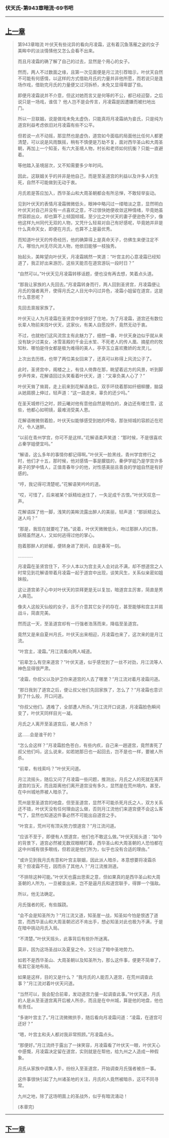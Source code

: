 ### 伏天氏-第943章暗流-69书吧

--------
[上一章](./75fb246db37fb4030d57d9c41e7a4cf7.md)
--------


>
>
>
>第943章暗流
>叶伏天有些诧异的看向月凌霜，这有着沉鱼落雁之姿的女子美眸中的淡淡情愫他又怎么会看不出来。
>
>而且月凌霜的确了解了自己的过去，显然是个用心的女子。
>
>然而，两人不过数面之缘，且第一次见面便是月江流引荐暗示，叶伏天自然不可能有何感情，以这样的方式借助月氏的力量并非他所愿，而若说只是逢场作戏，借助完月氏的力量便又过河拆桥，未免又显得卑鄙了些。
>
>即便月凌霜说并不介意，但这对她而言又是何等的不公，都已经迎娶，之后说只是一场戏，谁信？
>他人岂不是会传言，月凌霜是因遭嫌而被扫地出门。
>
>所以一旦联姻，说是做戏未免太虚伪，只能真将月凌霜纳为妾氏，只是纯为道宫利益考虑依旧对月凌霜有些不公平。
>
>但若说一点不动摇，那显然也是虚伪，道宫如今面临的局面他比任何人都更清楚，可以说是风雨飘摇，稍有不慎便是万劫不复，面对西华圣山和大周圣朝，再加上一个知圣，有六大圣境人物，村长和老师如何抗衡？只能一直避着。
>
>等他踏入圣境层次，又不知需要多少年时间。
>
>因此，这联姻关乎的并非是他自己，而是至圣道宫的利益以及许多人的生死，自然不可能做到无动于衷。
>
>月氏若是答应加入，西华圣山和大周圣朝都会有所忌惮，不敢轻举妄动。
>
>见到叶伏天的表情月凌霜微微低头，眼神中略闪过一缕暗淡之意，显然明白叶伏天对自己并没有一点喜欢之意，不过很快她便收敛这种情绪，毕竟她虽然容颜出众，却也算不上倾国倾城，至少比之叶伏天的妻子便逊色不少，像他这样九州同代无双的人物，又凭什么轻易对自己有好感呢，毕竟她并非是什么真命天女，即便在月氏，也算不上是最优秀。
>
>而知道叶伏天的传奇经历，他的确算得上是真命天子，仿佛生来便注定不凡，哪怕九州无尽风流人物，他依旧能够一枝独秀。
>
>抬起头，美眸望向叶伏天，月凌霜嫣然一笑道：“叶宫主的心意凌霜已经知道了，我正好出来游历，这些天能否在道宫游玩一段时日？”
>
>“自然可以。”叶伏天见月凌霜转移话题，便也没有再去想，笑着点头道。
>
>“那我让家族的人先回去。”月凌霜转身而行，两人回到圣贤宫，月凌霜便让月氏的强者离开，使得月氏之人目光中闪过异色，凌霜小姐留在道宫，这是什么意思呢？
>
>先回去禀报家族了。
>
>叶伏天让人为月凌霜在圣贤宫中安排好了住地，为了月凌霜，道宫还有数位长辈人物前来找叶伏天，这家伙，有美人自愿投怀，竟然无动于衷。
>
>不过，也就他们这风流宫主有此魅力了，细想一番，叶伏天身边似乎就从来没有缺少过美女，冰雪圣殿的千金云水笙、不死老人的传人凰、摘星府的牧知秋、哪怕是侍女都是极为难得的美人，亭亭玉立喜欢撒娇的龙灵儿。
>
>上次出去历练，也带了两位美女回来了，还真可以称得上风流公子了。
>
>此时，圣贤宫中，阁楼之上，有佳人倚靠在那，眺望着远方的风景，听到脚步声传来，花解语回过头笑看着叶伏天，道：“又辜负美人心了？”
>
>叶伏天耸了耸肩，走上前来到花解语身后，双手环绕着那如纤细柳腰，脑袋从她肩膀上伸过，轻声道：“这一路走来，辜负的还少吗。”
>
>在圣天城修行之时，顾云曦对他有意他自然是明白的，身边还有楼兰雪，这些，他都心如明镜，最难消受美人恩。
>
>花解语微微侧着脸，叶伏天似能够感受到她的呼吸，那张倾城的容颜近在咫尺，令人迷醉。
>
>“以前在青州学宫，你可不是这样。”花解语柔声笑道：“那时候，不是很喜欢占秦学姐便宜吗。”
>
>“解语，这么多年的事情你都记得啊。”叶伏天一脸黑线，青州学宫修行之时，他们才十五，那时候，他对感情一事是朦胧的，秦伊学姐乃是学宫许多弟子的梦中情人，正值青春年少的他，对性感美丽且善良的学姐自然是有好感的。
>
>“哼，我记得可清楚呢。”花解语笑吟吟的道。
>
>“哎，可惜了，后来被某个妖精给迷住了，一失足成千古恨。”叶伏天叹息一声。
>
>花解语踩了他一脚，浅笑的美眸流露出醉人的美丽，轻声道：“那妖精这么迷人吗？”
>
>“那是，我现在就要吃了她。”说着，叶伏天微微低头，吻过那醉人的红唇，妖精虽然迷人，又如何逃得过他的掌心。
>
>抱着那醉人的娇躯，便转身进了房间，自是春宵一刻。
>
>…………
>
>月凌霜在圣贤宫住下，不少人本以为宫主夫人会对此不满，却不想道宫之人时常见到花解语带着月凌霜一起于道宫中出现，谈笑风生，关系似亲密如姐妹般。
>
>这让道宫弟子心中对叶伏天的崇拜更是无以复加，暗道宫主厉害，简直是男人典范。
>
>像夫人这般天仙般的女子，且不介意其它女子的存在，甚至能够和宫主并肩战斗，简直完美。
>
>然而这一天，至圣道宫却有一行强者浩荡而来，降临至圣道宫。
>
>竟然又是来自夏州月氏，叶伏天出来相迎，月凌霜也来了，这次来的是月江流。
>
>“叶宫主，凌霜。”月江流看向两人喊道。
>
>“前辈怎么有空来道宫？”叶伏天道，似乎感觉到了一丝不对劲，月江流等人神色显得很严肃。
>
>“凌霜，你叔父以及护卫你来道宫的人去了哪里？”月江流对着月凌霜问道。
>
>“那日我到了道宫之后，便让叔父他们先回家族了，怎么了？”月凌霜也意识到了什么般，开口问道。
>
>“你叔父他们，遇难了，全部遭人所杀。”月江流开口说道，月凌霜脸色瞬间变了，叶伏天同样目光一凝。
>
>月氏之人离开至圣道宫后，被人所杀？
>
>这……会是谁干的？
>
>“怎么会这样？”月凌霜脸色苍白，有些内疚，自己来一趟道宫，竟然害死了叔父他们吗，这么说来，如若她那日也一起回去，岂不是也一样，要被人所杀。
>
>“前辈，有线索吗？”叶伏天问道。
>
>月江流摇头，随后又问了月凌霜一些问题，推测出，月氏之人的死就在离开道宫的当天，而且距离他们离开道宫没有多久，显然是在荒州境内，甚至，在中州城地界被人暗杀了。
>
>荒州是至圣道宫的地盘，但至圣道宫，显然不可能杀死月氏之人，双方关系还不错，叶伏天没有任何理由这么做，否则月江流他们来道宫便不会这么客气了，显然也知道这件事必然不可能出自道宫之手。
>
>“叶宫主，荒州可有顶尖势力恨道宫？”月江流问道。
>
>“应该不至于，即便有人恨道宫，他们也不敢这么做。”叶伏天摇头道：“如今的背景下，道宫必然被无数双眼睛盯着，西华圣山和大周圣朝的人恐怕都在这中州城有很多眼线，但若说是他们所为，似乎也没有合适的理由。”
>
>“或许见到我月氏有意和叶宫主联姻，因此派人暗杀，本意想要将凌霜杀死？但凌霜不在，因而杀了其他人？”月江流推测道。
>
>“不排除这种可能。”叶伏天也露出思索之意，但如果真的是西华圣山和大周圣朝的人所为，一旦被查出来，岂不是逼月氏和道宫联手，得罪一个强敌。
>
>所以，他无法确定。
>
>月氏强者的死，有些蹊跷。
>
>“会不会是知圣所为？”月江流又道，知圣崖一战，知圣如今怕是恨透了道宫，而西华圣山和大周圣朝迟迟不肯出手，想必知圣对此也极为不满，于是在暗中挑动月氏入局。
>
>“不清楚。”叶伏天摇头，此事背后有些扑所迷离。
>
>莫非，因为这场圣战以及夏皇之令，又引出了暗中圣地势力。
>
>如若不是西华圣山、大周圣朝以及知圣所为，那么这件事，便更不简单了，有其它圣地布局。
>
>如果是这样，目的又是什么？
>“我月氏的人能否入道宫，在荒州调查此事？”月江流对着叶伏天问道。
>
>“当然可以，我会配合前辈，发动道宫力量一起调查此事。”叶伏天道，月氏的人是从至圣道宫离开后被人所杀，而且是在中州城，算是他的地盘，他也有责任。
>
>“多谢叶宫主了。”月江流微微拱手，随后看向月凌霜问道：“凌霜，在道宫可还好？”
>
>“嗯，叶宫主和夫人都对我非常照顾。”月凌霜点头。
>
>“那便好。”月江流终于露出了一抹笑容，月凌霜看了叶伏天一眼，叶伏天心中感慨，月凌霜决定留在道宫，实则就是在帮他，给九州之人造成一种假象。
>
>月氏从家族中调集人手，纷纷入至圣道宫，开始调查月氏强者被杀一事。
>
>这件事很快引起了九州诸圣地的关注，月氏的人竟然被暗杀，这可不同寻常。
>
>九州之地，除了这场明面上的圣战外，似乎有暗流涌动！
>
>(本章完)
>
>

--------
[下一章](./5d95ba3934597a822101f640a9da2e2d.md)
--------
